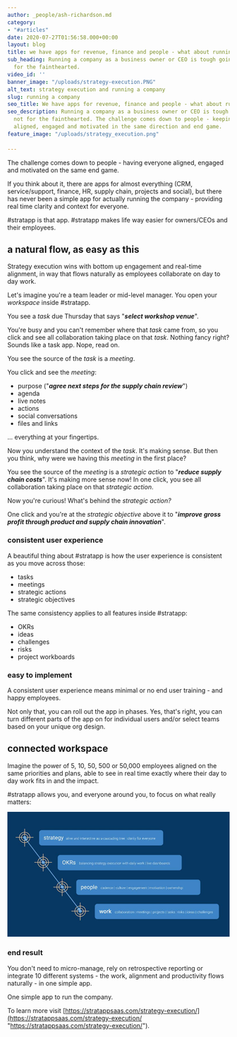 ```yaml
---
author: _people/ash-richardson.md
category:
- "#articles"
date: 2020-07-27T01:56:58.000+00:00
layout: blog
title: we have apps for revenue, finance and people - what about running the company?
sub_heading: Running a company as a business owner or CEO is tough going, it's not
  for the fainthearted.
video_id: ''
banner_image: "/uploads/strategy-execution.PNG"
alt_text: strategy execution and running a company
slug: running a company
seo_title: We have apps for revenue, finance and people - what about running the company?
seo_description: Running a company as a business owner or CEO is tough going, it's
  not for the fainthearted. The challenge comes down to people - keeping everyone
  aligned, engaged and motivated in the same direction and end game.
feature_image: "/uploads/strategy_execution.png"

---
```

The challenge comes down to people - having everyone aligned, engaged and motivated on the same end game.

If you think about it, there are apps for almost everything (CRM, service/support, finance, HR, supply chain, projects and social), but there has never been a simple app for actually running the company - providing real time clarity and context for everyone.

\#stratapp is that app. #stratapp makes life way easier for owners/CEOs and their employees.

## a natural flow, as easy as this

Strategy execution wins with bottom up engagement and real-time alignment, in way that flows naturally as employees collaborate on day to day work.

Let's imagine you're a team leader or mid-level manager.  You open your _workspace_ inside #stratapp.

You see a _task_ due Thursday that says "**_select workshop venue_**".

You're busy and you can't remember where that _task_ came from, so you click and see all collaboration taking place on that _task_.  Nothing fancy right?  Sounds like a task app.  Nope, read on.

You see the source of the _task_ is a _meeting_.

You click and see the _meeting_:

* purpose ("**_agree next steps for the supply chain review_**")
* agenda
* live notes
* actions
* social conversations
* files and links

... everything at your fingertips.

Now you understand the context of the _task_.  It's making sense.  But then you think, why were we having this _meeting_ in the first place?

You see the source of the _meeting_ is a _strategic action_ to "**_reduce supply chain costs_**".  It's making more sense now!  In one click, you see all collaboration taking place on that _strategic action_.

Now you're curious!  What's behind the _strategic action?_

One click and you're at the _strategic objective_ above it to "**_improve gross profit through product and supply chain innovation_**".

### consistent user experience

A beautiful thing about #stratapp is how the user experience is consistent as you move across those:

* tasks
* meetings
* strategic actions
* strategic objectives

The same consistency applies to all features inside #stratapp:

* OKRs
* ideas
* challenges
* risks
* project workboards

### easy to implement

A consistent user experience means minimal or no end user training - and happy employees.

Not only that, you can roll out the app in phases.  Yes, that's right, you can turn different parts of the app on for individual users and/or select teams based on your unique org design.

## connected workspace

Imagine the power of 5, 10, 50, 500 or 50,000 employees aligned on the same priorities and plans, able to see in real time exactly where their day to day work fits in and the impact.

\#stratapp allows you, and everyone around you, to focus on what really matters:

![](/uploads/alignment-jpg.jpg)

### end result

You don't need to micro-manage, rely on retrospective reporting or integrate 10 different systems - the work, alignment and productivity flows naturally - in one simple app.

One simple app to run the company.

To learn more visit [https://stratappsaas.com/strategy-execution/](https://stratappsaas.com/strategy-execution/ "https://stratappsaas.com/strategy-execution/").